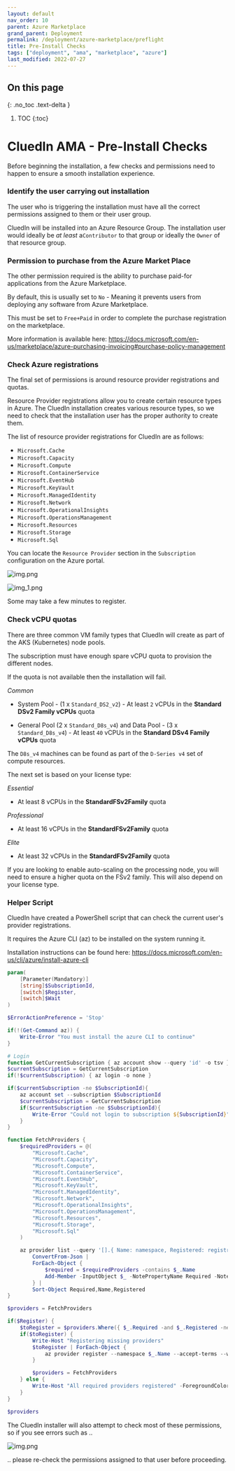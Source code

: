 ```yaml
---
layout: default
nav_order: 10
parent: Azure Marketplace
grand_parent: Deployment
permalink: /deployment/azure-marketplace/preflight
title: Pre-Install Checks
tags: ["deployment", "ama", "marketplace", "azure"]
last_modified: 2022-07-27
---
```


## On this page
{: .no_toc .text-delta }
1. TOC
{:toc}

# CluedIn AMA - Pre-Install Checks

Before beginning the installation, a few checks and permissions need to happen to ensure a smooth installation experience.

### Identify the user carrying out installation

The user who is triggering the installation must have all the correct permissions assigned to them or their user group.

CluedIn will be installed into an Azure Resource Group. The installation user would ideally be *at least*  a`Contributor` to that group or ideally the `Owner` of that resource group. 

### Permission to purchase from the Azure Market Place

The other permission required is the ability to purchase paid-for applications from the Azure Marketplace. 

By default, this is usually set to `No` - Meaning it prevents users from deploying any software from Azure Marketplace.

This must be set to `Free+Paid` in order to complete the purchase registration on the marketplace.

More information is available here: https://docs.microsoft.com/en-us/marketplace/azure-purchasing-invoicing#purchase-policy-management

### Check Azure registrations

The final set of permissions is around resource provider registrations and quotas. 

Resource Provider registrations allow you to create certain resource types in Azure.
The CluedIn installation creates various resource types, so we need to check that the installation user has the proper authority to create them.

The list of resource provider registrations for CluedIn are as follows:

* `Microsoft.Cache`
* `Microsoft.Capacity`
* `Microsoft.Compute`
* `Microsoft.ContainerService`
* `Microsoft.EventHub`
* `Microsoft.KeyVault`
* `Microsoft.ManagedIdentity`
* `Microsoft.Network`
* `Microsoft.OperationalInsights`
* `Microsoft.OperationsManagement`
* `Microsoft.Resources`
* `Microsoft.Storage`
* `Microsoft.Sql`

You can locate the `Resource Provider` section in the `Subscription` configuration on the Azure portal.

![img.png](img.png)

![img_1.png](img_1.png)

Some may take a few minutes to register.

### Check vCPU quotas

There are three common VM family types that CluedIn will create as part of the AKS (Kubernetes) node pools. 

The subscription must have enough spare vCPU quota to provision the different nodes.

If the quota is not available then the installation will fail.

*Common*

* System Pool - (1 x `Standard_DS2_v2`) - At least `2` vCPUs in the **Standard DSv2 Family vCPUs** quota

* General Pool (2 x `Standard_D8s_v4`) and Data Pool - (3 x `Standard_D8s_v4`) - At least `40` vCPUs in the **Standard DSv4 Family vCPUs** quota

The `D8s_v4` machines can be found as part of the `D-Series v4` set of compute resources.

The next set is based on your license type:

*Essential*
- At least 8 vCPUs in the **StandardFSv2Family** quota

*Professional*
- At least 16 vCPUs in the **StandardFSv2Family** quota

*Elite*
- At least 32 vCPUs in the **StandardFSv2Family** quota

If you are looking to enable auto-scaling on the processing node, you will need to ensure a higher quota on the FSv2 family. This will also depend on your license type.

### Helper Script

CluedIn have created a PowerShell script that can check the current user's provider registrations.

It requires the Azure CLI (az) to be installed on the system running it. 

Installation instructions can be found here: https://docs.microsoft.com/en-us/cli/azure/install-azure-cli

```powershell
param(
    [Parameter(Mandatory)]
    [string]$SubscriptionId,
    [switch]$Register,
    [switch]$Wait
)

$ErrorActionPreference = 'Stop'

if(!(Get-Command az)) {
    Write-Error "You must install the azure CLI to continue"
}

# Login
function GetCurrentSubscription { az account show --query 'id' -o tsv }
$currentSubscription = GetCurrentSubscription
if(!$currentSubscription) { az login -o none }

if($currentSubscription -ne $SubscriptionId){
    az account set --subscription $SubscriptionId
    $currentSubscription = GetCurrentSubscription
    if($currentSubscription -ne $SubscriptionId){
        Write-Error "Could not login to subscription ${SubscriptionId}"
    }
}

function FetchProviders {
    $requiredProviders = @(
        "Microsoft.Cache",
        "Microsoft.Capacity",
        "Microsoft.Compute",
        "Microsoft.ContainerService",
        "Microsoft.EventHub",
        "Microsoft.KeyVault",
        "Microsoft.ManagedIdentity",
        "Microsoft.Network",
        "Microsoft.OperationalInsights",
        "Microsoft.OperationsManagement",
        "Microsoft.Resources",
        "Microsoft.Storage",
        "Microsoft.Sql"
    )

    az provider list --query '[].{ Name: namespace, Registered: registrationState}' |
        ConvertFrom-Json |
        ForEach-Object {
            $required = $requiredProviders -contains $_.Name
            Add-Member -InputObject $_ -NotePropertyName Required -NotePropertyValue $required -PassThru
        } |
        Sort-Object Required,Name,Registered
}

$providers = FetchProviders

if($Register) {
    $toRegister = $providers.Where({ $_.Required -and $_.Registered -ne 'Registered'})
    if($toRegister) {
        Write-Host "Registering missing providers"
        $toRegister | ForEach-Object {
            az provider register --namespace $_.Name --accept-terms --wait
        }

        $providers = FetchProviders
    } else {
        Write-Host "All required providers registered" -ForegroundColor Green
    }
}

$providers
```

The CluedIn installer will also attempt to check most of these permissions, so if you see errors such as ..

![img.png](../../../assets/images/ama/installer/img.png)

.. please re-check the permissions assigned to that user before proceeding.